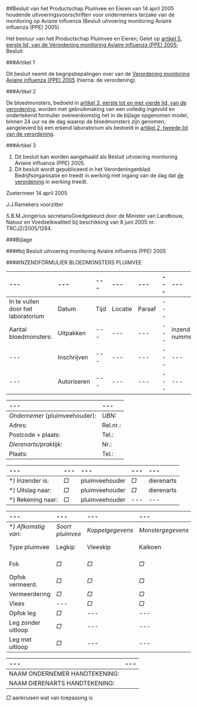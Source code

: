 <meta http-equiv='Content-Type' content='text/html; charset=utf-8' />

##Besluit van het Productschap Pluimvee en Eieren van 14 april 2005 houdende uitvoeringsvoorschriften voor ondernemers terzake van de monitoring op Aviaire influenza (Besluit uitvoering monitoring Aviaire influenza (PPE) 2005)

Het bestuur van het Productschap Pluimvee en Eieren;
Gelet op [artikel 5, eerste lid, van de Verordening monitoring Aviaire influenza (PPE) 2005](../../../../../../../../../pbo/verordening/monitoring/aviaire/influenza/(ppe)/2005/BWBR0018201/README.md);
Besluit:

###Artikel 1 

Dit besluit neemt de begripsbepalingen over van de [Verordening monitoring Aviaire influenza (PPE) 2005](../../../../../../../../../pbo/verordening/monitoring/aviaire/influenza/(ppe)/2005/BWBR0018201/README.md) (hierna: de verordening).

###Artikel 2 

De bloedmonsters, bedoeld in [artikel 3, eerste tot en met vierde lid, van de verordening](../../../../../../../../../pbo/verordening/monitoring/aviaire/influenza/(ppe)/2005/BWBR0018201/README.md), worden met gebruikmaking van een volledig ingevuld en ondertekend formulier overeenkomstig het in de bijlage opgenomen model, binnen 24 uur na de dag waarop de bloedmonsters zijn genomen, aangeleverd bij een erkend laboratorium als bedoeld in [artikel 2, tweede lid van de verordening](../../../../../../../../../pbo/verordening/monitoring/aviaire/influenza/(ppe)/2005/BWBR0018201/README.md).

###Artikel 3 

1. Dit besluit kan worden aangehaald als Besluit uitvoering monitoring Aviaire influenza (PPE) 2005.
2. Dit besluit wordt gepubliceerd in het Verordeningenblad Bedrijfsorganisatie en treedt in werking met ingang van de dag dat [de verordening](../../../../../../../../../pbo/verordening/monitoring/aviaire/influenza/(ppe)/2005/BWBR0018201/README.md) in werking treedt.

Zoetermeer
14 april 2005

J.J.Ramekers
voorzitter

S.B.M.Jongerius
secretarisGoedgekeurd door de Minister van Landbouw, Natuur en Voedselkwaliteit bij beschikking van 8 juni 2005 nr. TRCJZ/2005/1284.

###Bijlage 

####bij Besluit uitvoering monitoring Aviaire influenza (PPE) 2005

####INZENDFORMULIER BLOEDMONSTERS PLUIMVEE

| --- | --- | --- | --- | --- | --- | --- |
|:---|:---|:---|:---|:---|:---|:---|
|In te vullen door het laboratorium |Datum |Tijd |Locatie |Paraaf | --- |
|Aantal bloedmonsters: |Uitpakken | --- | --- | --- | --- |inzend-nummer: |
| --- |Inschrijven | --- | --- | --- | --- | --- |
| --- |Autoriseren | --- | --- | --- | --- | --- |

| --- | --- |
|:---|:---|
|*Ondernemer* (pluimveehouder): |*UBN:* |
|Adres: |Rel.nr.: |
|Postcode + plaats: |Tel.: |
|*Dierenarts/praktijk:* |Nr.: |
|Plaats: |Tel.: |

| --- | --- | --- | --- | --- |
|:---|:---|:---|:---|:---|
|*) Inzender is: |*□* |pluimveehouder |*□* |dierenarts |
|*) Uitslag naar: |*□* |pluimveehouder |*□* |dierenarts |
|*) Rekening naar: |*□* |pluimveehouder | --- | --- |

| --- | --- | --- | --- | --- | --- | --- |
|:---|:---|:---|:---|:---|:---|:---|
|**) Afkomstig van:* |*Soort pluimvee* |*Koppelgegevens* |*Monstergegevens* |
|Type pluimvee |Legkip |Vleeskip |Kalkoen |Vleeseend |Koppelgrootte: Geboortedatum: | --- |
|Fok |*□* |*□* |*□* |*□* |Hoknummer: |Datum monstername: |
|Opfok vermeerd. |*□* |*□* |*□* |*□* |Koppelgrootte: |Datum verzonden: |
|Vermeerdering |*□* |*□* |*□* |*□* |Geboortedatum: |Aantal: |
|Vlees | --- |*□* |*□* |*□* |Ras/merk: | --- |
|Opfok leg |*□* | --- | --- | --- |Aantal hokken: | --- |
|Leg zonder uitloop |*□* | --- | --- | --- | --- | --- |
|Leg met uitloop |*□* | --- | --- | --- | --- | --- |

| --- | --- |
|:---|:---|
|NAAM ONDERNEMER HANDTEKENING: |
|NAAM DIERENARTS HANDTEKENING: |

*□* aankruisen wat van toepassing is

